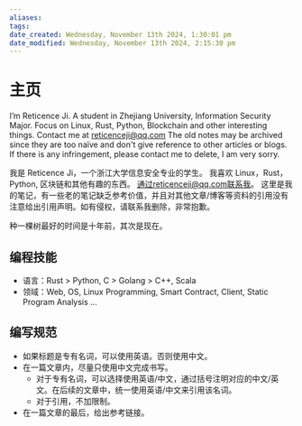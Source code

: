 ```yaml
---
aliases: 
tags: 
date_created: Wednesday, November 13th 2024, 1:30:01 pm
date_modified: Wednesday, November 13th 2024, 2:15:30 pm
---
```


# 主页

I’m Reticence Ji. A student in Zhejiang University, Information Security Major. Focus on Linux, Rust, Python, Blockchain and other interesting things. Contact me at reticenceji@qq.com The old notes may be archived since they are too naïve and don't give reference to other articles or blogs. If there is any infringement, please contact me to delete, I am very sorry.

我是 Reticence Ji，一个浙江大学信息安全专业的学生。 我喜欢 Linux，Rust，Python, 区块链和其他有趣的东西。 通过reticenceji@qq.com联系我。 这里是我的笔记，有一些老的笔记缺乏参考价值，并且对其他文章/博客等资料的引用没有注意给出引用声明。如有侵权，请联系我删除，非常抱歉。

种一棵树最好的时间是十年前，其次是现在。

## 编程技能

- 语言：Rust > Python, C > Golang > C++, Scala
- 领域：Web, OS, Linux Programming, Smart Contract, Client, Static Program Analysis ...

## 编写规范

- 如果标题是专有名词，可以使用英语。否则使用中文。
- 在一篇文章内，尽量只使用中文完成书写。
    - 对于专有名词，可以选择使用英语/中文，通过括号注明对应的中文/英文。在后续的文章中，统一使用英语/中文来引用该名词。
    - 对于引用，不加限制。
- 在一篇文章的最后，给出参考链接。
